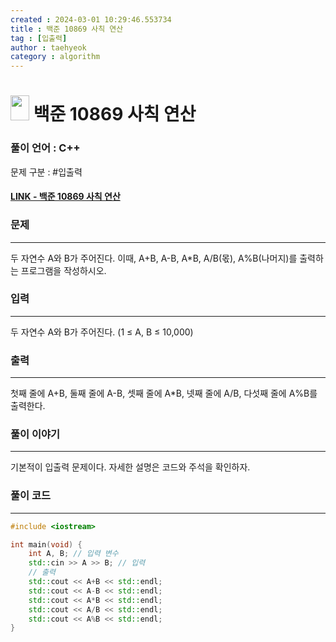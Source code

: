 ```yaml
---
created : 2024-03-01 10:29:46.553734
title : 백준 10869 사칙 연산
tag : [입출력]
author : taehyeok
category : algorithm
---
```

# <img src="https://d2gd6pc034wcta.cloudfront.net/tier/1.svg" width="30" height="40"> 백준 10869 사칙 연산


### 풀이 언어 : C++

문제 구분 : #입출력
#### [LINK - 백준 10869 사칙 연산](https://www.acmicpc.net/problem/10869)

### 문제

<hr>


두 자연수 A와 B가 주어진다. 이때, A+B, A-B, A*B, A/B(몫), A%B(나머지)를 출력하는 프로그램을 작성하시오. 

### 입력

<hr>


두 자연수 A와 B가 주어진다. (1 ≤ A, B ≤ 10,000)
### 출력

<hr>

첫째 줄에 A+B, 둘째 줄에 A-B, 셋째 줄에 A*B, 넷째 줄에 A/B, 다섯째 줄에 A%B를 출력한다.

### 풀이 이야기

<hr>

기본적이 입출력 문제이다. 자세한 설명은 코드와 주석을 확인하자.

### 풀이 코드

<hr>


``` c++
#include <iostream>

int main(void) {
    int A, B; // 입력 변수
    std::cin >> A >> B; // 입력
    // 출력
    std::cout << A+B << std::endl;
    std::cout << A-B << std::endl;
    std::cout << A*B << std::endl;
    std::cout << A/B << std::endl;
    std::cout << A%B << std::endl;
}
```
